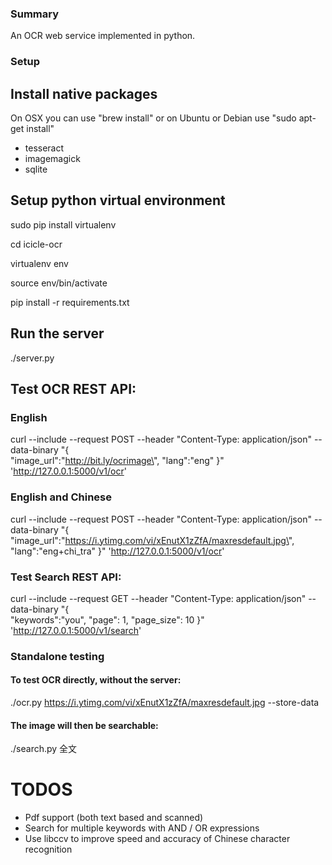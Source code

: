 ### Summary

An OCR web service implemented in python.

### Setup

## Install native packages 

On OSX you can use "brew install" or on Ubuntu or Debian use "sudo apt-get install" 

- tesseract 
- imagemagick
- sqlite


## Setup python virtual environment

sudo pip install virtualenv

cd icicle-ocr
 	
virtualenv env

source env/bin/activate

pip install -r requirements.txt


## Run the server

./server.py


## Test OCR REST API:

### English
curl --include --request POST --header "Content-Type: application/json" --data-binary "{  
    \"image_url\":\"http://bit.ly/ocrimage\",
    \"lang\":\"eng\"
}" 'http://127.0.0.1:5000/v1/ocr'


### English and Chinese

curl --include --request POST --header "Content-Type: application/json" --data-binary "{  
    \"image_url\":\"https://i.ytimg.com/vi/xEnutX1zZfA/maxresdefault.jpg\",
    \"lang\":\"eng+chi_tra\"
}" 'http://127.0.0.1:5000/v1/ocr'


### Test Search REST API:

curl --include --request GET --header "Content-Type: application/json" --data-binary "{  
    \"keywords\":\"you\",
    \"page\": 1,
    \"page_size\": 10
}" 'http://127.0.0.1:5000/v1/search'


### Standalone testing

#### To test OCR directly, without the server:

./ocr.py https://i.ytimg.com/vi/xEnutX1zZfA/maxresdefault.jpg --store-data

#### The image will then be searchable:

./search.py 全文


# TODOS
- Pdf support (both text based and scanned)
- Search for multiple keywords with AND / OR expressions
- Use libccv to improve speed and accuracy of Chinese character recognition